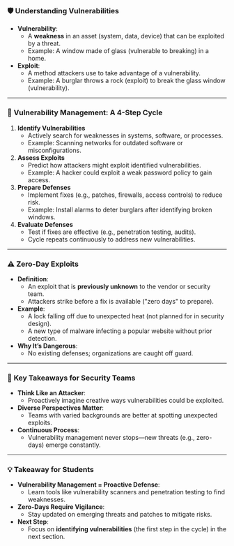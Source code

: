 ### 🛡️ **Understanding Vulnerabilities**
- **Vulnerability**:  
  - A **weakness** in an asset (system, data, device) that can be exploited by a threat.  
  - Example: A window made of glass (vulnerable to breaking) in a home.  
- **Exploit**:  
  - A method attackers use to take advantage of a vulnerability.  
  - Example: A burglar throws a rock (exploit) to break the glass window (vulnerability).  

---

### 🔁 **Vulnerability Management: A 4-Step Cycle**
1. **Identify Vulnerabilities**  
   - Actively search for weaknesses in systems, software, or processes.  
   - Example: Scanning networks for outdated software or misconfigurations.  
2. **Assess Exploits**  
   - Predict how attackers might exploit identified vulnerabilities.  
   - Example: A hacker could exploit a weak password policy to gain access.  
3. **Prepare Defenses**  
   - Implement fixes (e.g., patches, firewalls, access controls) to reduce risk.  
   - Example: Install alarms to deter burglars after identifying broken windows.  
4. **Evaluate Defenses**  
   - Test if fixes are effective (e.g., penetration testing, audits).  
   - Cycle repeats continuously to address new vulnerabilities.  

---

### ⚠️ **Zero-Day Exploits**
- **Definition**:  
  - An exploit that is **previously unknown** to the vendor or security team.  
  - Attackers strike before a fix is available ("zero days" to prepare).  
- **Example**:  
  - A lock falling off due to unexpected heat (not planned for in security design).  
  - A new type of malware infecting a popular website without prior detection.  
- **Why It’s Dangerous**:  
  - No existing defenses; organizations are caught off guard.  

---

### 🧠 **Key Takeaways for Security Teams**
- **Think Like an Attacker**:  
  - Proactively imagine creative ways vulnerabilities could be exploited.  
- **Diverse Perspectives Matter**:  
  - Teams with varied backgrounds are better at spotting unexpected exploits.  
- **Continuous Process**:  
  - Vulnerability management never stops—new threats (e.g., zero-days) emerge constantly.  

---

### 💡 **Takeaway for Students**
- **Vulnerability Management = Proactive Defense**:  
  - Learn tools like vulnerability scanners and penetration testing to find weaknesses.  
- **Zero-Days Require Vigilance**:  
  - Stay updated on emerging threats and patches to mitigate risks.  
- **Next Step**:  
  - Focus on **identifying vulnerabilities** (the first step in the cycle) in the next section.  
